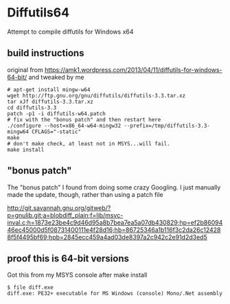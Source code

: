 # Diffutils64
Attempt to compile diffutils for Windows x64

## build instructions
original from https://amk1.wordpress.com/2013/04/11/diffutils-for-windows-64-bit/ and tweaked by me

    # apt-get install mingw-w64
    wget http://ftp.gnu.org/gnu/diffutils/diffutils-3.3.tar.xz
    tar xJf diffutils-3.3.tar.xz
    cd diffutils-3.3
    patch -p1 -i diffutils-w64.patch
    # fix with the "bonus patch" and then restart here
    ./configure --host=x86_64-w64-mingw32 --prefix=/tmp/diffutils-3.3-mingw64 CFLAGS="-static"
    make
    # don't make check, at least not in MSYS...will fail.
    make install

## "bonus patch"

The "bonus patch" I found from doing some crazy Googling.  I just manually made the update, though, rather than using a patch file

http://git.savannah.gnu.org/gitweb/?p=gnulib.git;a=blobdiff_plain;f=lib/msvc-inval.c;h=1873e23be4c9d46d95a8b7bea7ea5a07db430829;hp=ef2b8609446ec45000d5f08731400111e4f28d16;hb=86725346a1b116f3c2da26c124288f5f4495bf69;hpb=2845ecc459a4ad03de8397a2c942c2e91d2d3ed5

## proof this is 64-bit versions

Got this from my MSYS console after make install

    $ file diff.exe
    diff.exe: PE32+ executable for MS Windows (console) Mono/.Net assembly
